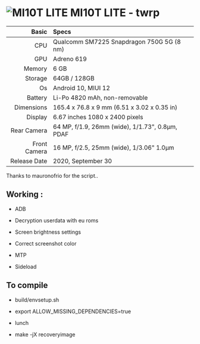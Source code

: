 
![MI10T LITE](https://fdn.gsmarena.com/imgroot/news/20/11/xiaomi-mi-10t-lite-in-for-review/-1200w5/gsmarena_001.jpg "MI10T LITE")
MI10T LITE - twrp
=====================================================
Basic   | Specs
-------:|:-------------------------
CPU     | Qualcomm SM7225 Snapdragon 750G 5G (8 nm)
GPU     | Adreno 619
Memory  | 6 GB
Storage | 64GB / 128GB
Os      | Android 10, MIUI 12
Battery | Li-Po 4820 mAh, non-removable
Dimensions | 165.4 x 76.8 x 9 mm (6.51 x 3.02 x 0.35 in)
Display |  6.67 inches 1080 x 2400 pixels
Rear Camera  | 64 MP, f/1.9, 26mm (wide), 1/1.73", 0.8µm, PDAF
Front Camera | 16 MP, f/2.5, 25mm (wide), 1/3.06" 1.0µm
Release Date |  2020, September 30

Thanks to mauronofrio for the script..

## Working :

- ADB

- Decryption userdata with eu roms

- Screen brightness settings

- Correct screenshot color

- MTP

- Sideload

## To compile

- build/envsetup.sh

- export ALLOW_MISSING_DEPENDENCIES=true

- lunch 

- make -jX recoveryimage



